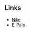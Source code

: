 ## Links
- [Nike](https://veronika2626.github.io/tped1-2024-25/Nike/primer.html)
- [El Pais](https://veronika2626.github.io/tped1-2024-25/elPais/index.html)
